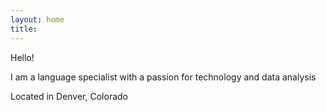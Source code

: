 ```yaml
---
layout: home
title: 
---
```

Hello!

I am a language specialist with a passion for technology and data analysis

Located in Denver, Colorado
                         
               
